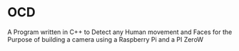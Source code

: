 # OCD
A Program written in C++ to Detect any Human movement and Faces for the Purpose of building a camera using a Raspberry Pi and a PI ZeroW
